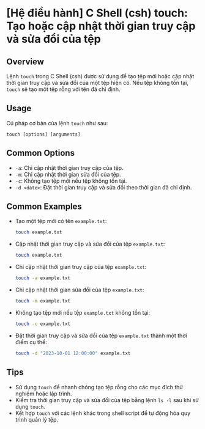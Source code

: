 # [Hệ điều hành] C Shell (csh) touch: Tạo hoặc cập nhật thời gian truy cập và sửa đổi của tệp

## Overview
Lệnh `touch` trong C Shell (csh) được sử dụng để tạo tệp mới hoặc cập nhật thời gian truy cập và sửa đổi của một tệp hiện có. Nếu tệp không tồn tại, `touch` sẽ tạo một tệp rỗng với tên đã chỉ định.

## Usage
Cú pháp cơ bản của lệnh `touch` như sau:
```
touch [options] [arguments]
```

## Common Options
- `-a`: Chỉ cập nhật thời gian truy cập của tệp.
- `-m`: Chỉ cập nhật thời gian sửa đổi của tệp.
- `-c`: Không tạo tệp mới nếu tệp không tồn tại.
- `-d <date>`: Đặt thời gian truy cập và sửa đổi theo thời gian đã chỉ định.

## Common Examples
- Tạo một tệp mới có tên `example.txt`:
  ```bash
  touch example.txt
  ```

- Cập nhật thời gian truy cập và sửa đổi của tệp `example.txt`:
  ```bash
  touch example.txt
  ```

- Chỉ cập nhật thời gian truy cập của tệp `example.txt`:
  ```bash
  touch -a example.txt
  ```

- Chỉ cập nhật thời gian sửa đổi của tệp `example.txt`:
  ```bash
  touch -m example.txt
  ```

- Không tạo tệp mới nếu tệp `example.txt` không tồn tại:
  ```bash
  touch -c example.txt
  ```

- Đặt thời gian truy cập và sửa đổi của tệp `example.txt` thành một thời điểm cụ thể:
  ```bash
  touch -d "2023-10-01 12:00:00" example.txt
  ```

## Tips
- Sử dụng `touch` để nhanh chóng tạo tệp rỗng cho các mục đích thử nghiệm hoặc lập trình.
- Kiểm tra thời gian truy cập và sửa đổi của tệp bằng lệnh `ls -l` sau khi sử dụng `touch`.
- Kết hợp `touch` với các lệnh khác trong shell script để tự động hóa quy trình quản lý tệp.
